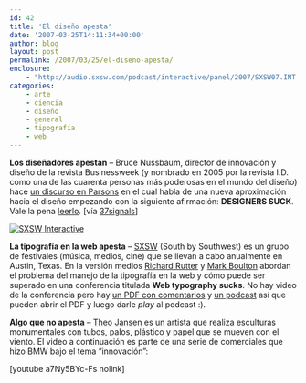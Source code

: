 ```yaml
---
id: 42
title: 'El diseño apesta'
date: '2007-03-25T14:11:34+00:00'
author: blog
layout: post
permalink: /2007/03/25/el-diseno-apesta/
enclosure:
    - "http://audio.sxsw.com/podcast/interactive/panel/2007/SXSW07.INT.20070312.WebTypographySucks.mp3\n28486115\naudio/mpeg"
categories:
    - arte
    - ciencia
    - diseño
    - general
    - tipografí­a
    - web
---
```


**Los diseñadores apestan** – Bruce Nussbaum, director de innovación y diseño de la revista Businessweek (y nombrado en 2005 por la revista I.D. como una de las cuarenta personas más poderosas en el mundo del diseño) hace [un discurso en Parsons](http://www.businessweek.com/innovate/NussbaumOnDesign/archives/2007/03/are_designers_t.html?campaign_id=rss_blog_nussbaumondesign "el discurso transcrito") en el cual habla de una nueva aproximación hacia el diseño empezando con la siguiente afirmación: **DESIGNERS SUCK**. Vale la pena [leerlo](http://www.businessweek.com/innovate/NussbaumOnDesign/archives/2007/03/are_designers_t.html?campaign_id=rss_blog_nussbaumondesign "el discurso transcrito"). \[ví­a [37signals](http://www.37signals.com/svn/posts/331-sunspots-the-vision-edition)\]

[![SXSW Interactive](/blog/wp-content/uploads/2007/03/sxsw.gif)](http://2007.sxsw.com/interactive/ "sitio web SXSW Interactive")

**La tipografí­a en la web apesta** – [SXSW](http://2007.sxsw.com/about/) (South by Southwest) es un grupo de festivales (música, medios, cine) que se llevan a cabo anualmente en Austin, Texas. En la versión medios [Richard Rutter](http://clagnut.com/ "sitio web Richard Rutter") y [Mark Boulton](http://markboulton.co.uk "sitio web Mark Boulton") abordan el problema del manejo de la tipografí­a en la web y cómo puede ser superado en una conferencia titulada **Web typography sucks**. No hay video de la conferencia pero hay [un PDF con comentarios](http://webtypography.net/sxsw2007/webtypography-sxsw2007-notes.pdf) y [un podcast](http://audio.sxsw.com/podcast/interactive/panel/2007/SXSW07.INT.20070312.WebTypographySucks.mp3) así­ que pueden abrir el PDF y luego darle *play* al podcast :).

**Algo que no apesta** – [Theo Jansen](http://www.strandbeest.com/) es un artista que realiza esculturas monumentales con tubos, palos, plástico y papel que se mueven con el viento. El video a continuación es parte de una serie de comerciales que hizo BMW bajo el tema “innovación”:

\[youtube a7Ny5BYc-Fs nolink\]